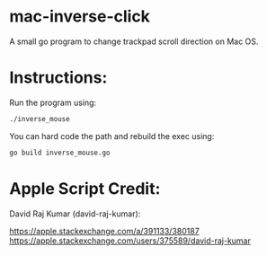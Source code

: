 # mac-inverse-click
A small go program to change trackpad scroll direction on Mac OS.

# Instructions:

Run the program using:

```sh
./inverse_mouse 
```

You can hard code the path and rebuild the exec using:

```sh
go build inverse_mouse.go
```

# Apple Script Credit:

David Raj Kumar (david-raj-kumar):

https://apple.stackexchange.com/a/391133/380187
https://apple.stackexchange.com/users/375589/david-raj-kumar
